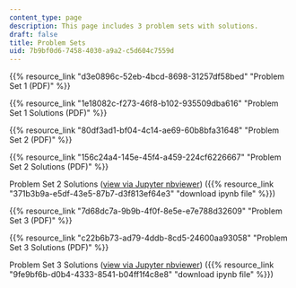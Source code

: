 ```yaml
---
content_type: page
description: This page includes 3 problem sets with solutions.
draft: false
title: Problem Sets
uid: 7b9bf0d6-7458-4030-a9a2-c5d604c7559d
---
```

{{% resource_link "d3e0896c-52eb-4bcd-8698-31257df58bed" "Problem Set 1 (PDF)" %}}

{{% resource_link "1e18082c-f273-46f8-b102-935509dba616" "Problem Set 1 Solutions (PDF)" %}}

{{% resource_link "80df3ad1-bf04-4c14-ae69-60b8bfa31648" "Problem Set 2 (PDF)" %}}

{{% resource_link "156c24a4-145e-45f4-a459-224cf6226667" "Problem Set 2 Solutions (PDF)" %}}

Problem Set 2 Solutions ([view via Jupyter nbviewer](https://nbviewer.org/urls/draft.ocw.mit.edu/courses/res-2-008-thermodynamics-and-climate-change-summer-2020/pset2_solution.ipynb)) ({{% resource_link "371b3b9a-e5df-43e5-87b7-d3f813ef64e3" "download ipynb file" %}})

{{% resource_link "7d68dc7a-9b9b-4f0f-8e5e-e7e788d32609" "Problem Set 3 (PDF)" %}}

{{% resource_link "c22b6b73-ad79-4ddb-8cd5-24600aa93058" "Problem Set 3 Solutions (PDF)" %}}

Problem Set 3 Solutions ([view via Jupyter nbviewer](https://nbviewer.org/urls/draft.ocw.mit.edu/courses/res-2-008-thermodynamics-and-climate-change-summer-2020/pset3_solution.ipynb)) ({{% resource_link "9fe9bf6b-d0b4-4333-8541-b04ff1f4c8e8" "download ipynb file" %}})